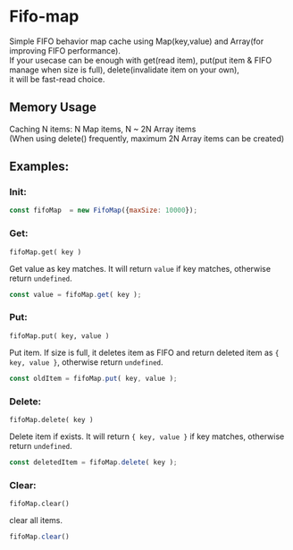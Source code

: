 # Fifo-map

Simple FIFO behavior map cache using Map(key,value) and Array(for improving FIFO performance).  
If your usecase can be enough with get(read item), put(put item & FIFO manage when size is full), delete(invalidate item on your own),  
it will be fast-read choice.

## Memory Usage
Caching N items: N Map items, N ~ 2N Array items  
(When using delete() frequently, maximum 2N Array items can be created) 

## Examples:

### Init:
```js
const fifoMap  = new FifoMap({maxSize: 10000});
```

### Get:

`fifoMap.get( key )`

Get value as key matches. It will return `value` if key matches, otherwise return `undefined`.

```js
const value = fifoMap.get( key );
```

### Put:

`fifoMap.put( key, value )`

Put item. If size is full, it deletes item as FIFO and return deleted item as `{ key, value }`, otherwise return `undefined`.

```js
const oldItem = fifoMap.put( key, value );
```

### Delete:

`fifoMap.delete( key )`

Delete item if exists. It will return `{ key, value }` if key matches, otherwise return `undefined`.

```js
const deletedItem = fifoMap.delete( key );
```

### Clear:

`fifoMap.clear()`

clear all items.

```js
fifoMap.clear()
```


